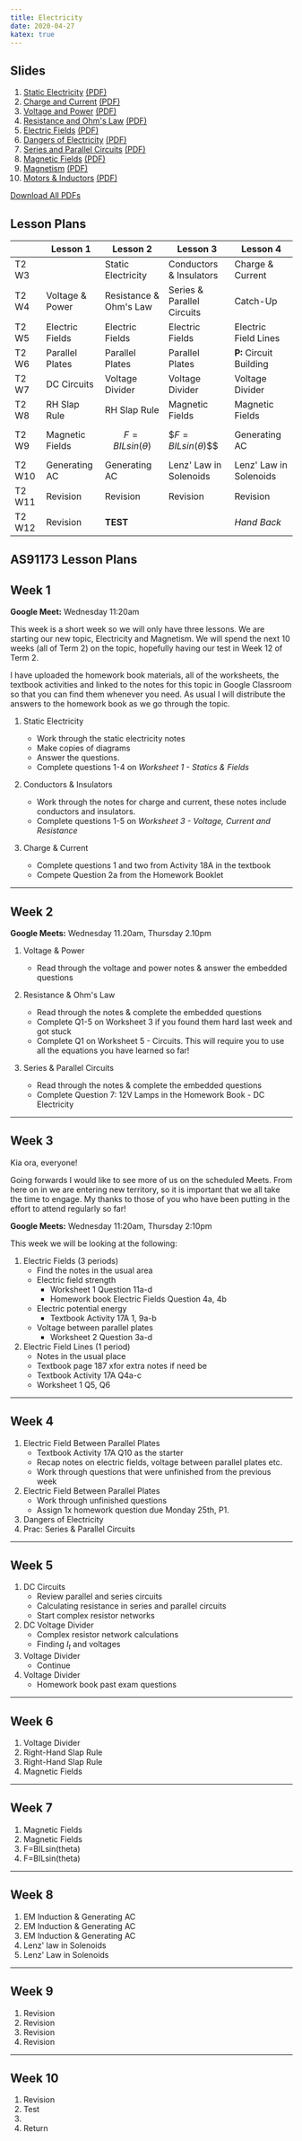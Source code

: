 ```yaml
---
title: Electricity
date: 2020-04-27
katex: true
---
```


## Slides

1. [Static Electricity](slides/static-electricity.html) [(PDF)](pdfs/static-electricity.pdf)
2. [Charge and Current](slides/charge-and-current.html) [(PDF)](pdfs/charge-and-current.pdf)
3. [Voltage and Power](slides/voltage-and-power.html) [(PDF)](pdfs/voltage-and-power.pdf)
4. [Resistance and Ohm's Law](slides/resistance-and-ohms-law.html) [(PDF)](pdfs/resistance-and-ohms-law.pdf)
5. [Electric Fields](slides/electric-fields.html) [(PDF)](pdfs/electric-fields.pdf)
6. [Dangers of Electricity](slides/dangers-of-electricity.html) [(PDF)](pdfs/dangers-of-electricity.pdf)
7. [Series and Parallel Circuits](slides/series-and-parallel-circuits.html) [(PDF)](pdfs/series-and-parallel-circuits.pdf)
8. [Magnetic Fields](slides/magnetic-fields.html) [(PDF)](pdfs/magnetic-fields.pdf)
9. [Magnetism](slides/magnetism.html) [(PDF)](pdfs/magnetism.pdf)
10. [Motors & Inductors](slides/motors-and-inductors.html) [(PDF)](pdfs/motors-and-inductors.pdf)

[Download All PDFs](as91173.zip)

## Lesson Plans


|         | Lesson 1        | Lesson 2               | Lesson 3                   | Lesson 4                   |
|---------|-----------------|------------------------|----------------------------|----------------------------|
| T2 W3  |                 | Static Electricity     | Conductors & Insulators    | Charge & Current           |
| T2 W4  | Voltage & Power | Resistance & Ohm's Law | Series & Parallel Circuits | Catch-Up                   |
| T2 W5  | Electric Fields | Electric Fields        | Electric Fields            | Electric Field Lines       |
| T2 W6  | Parallel Plates | Parallel Plates        | Parallel Plates            | __P:__ Circuit Building |
| T2 W7  | DC Circuits     | Voltage Divider        | Voltage Divider            | Voltage Divider            |
| T2 W8  | RH Slap Rule    | RH Slap Rule           | Magnetic Fields            | Magnetic Fields            |
| T2 W9  | Magnetic Fields | $$F=BILsin(\theta)$$      | $$F=BILsin(\theta$)$$          | Generating AC              |
| T2 W10  | Generating AC   | Generating AC          | Lenz' Law in Solenoids     | Lenz' Law in Solenoids     |
| T2 W11  | Revision        | Revision               | Revision                   | Revision                   |
| T2 W12 | Revision        | __TEST__               |                            | _Hand Back_                |

## AS91173 Lesson Plans

## Week 1

__Google Meet:__ Wednesday 11:20am

This week is a short week so we will only have three lessons. We are starting our new topic, Electricity and Magnetism. We will spend the next 10 weeks (all of Term 2) on the topic, hopefully having our test in Week 12 of Term 2.

I have uploaded the homework book materials, all of the worksheets, the textbook activities and linked to the notes for this topic in Google Classroom so that you can find them whenever you need. As usual I will distribute the answers to the homework book as we go through the topic.

1. Static Electricity
    - Work through the static electricity notes
    - Make copies of diagrams
    - Answer the questions.
    - Complete questions 1-4 on _Worksheet 1 - Statics & Fields_

2. Conductors & Insulators
    - Work through the notes for charge and current, these notes include conductors and insulators.
    - Complete questions 1-5 on _Worksheet 3 - Voltage, Current and Resistance_

3. Charge & Current
    - Complete questions 1 and two from Activity 18A in the textbook
    - Compete Question 2a from the Homework Booklet

---

## Week 2

__Google Meets:__ Wednesday 11.20am, Thursday 2.10pm

1. Voltage & Power
    - Read through the voltage and power notes & answer the embedded questions

2. Resistance & Ohm's Law
    - Read through the notes & complete the embedded questions
    - Complete Q1-5 on Worksheet 3 if you found them hard last week and got stuck
    - Complete Q1 on Worksheet 5 - Circuits. This will require you to use all the equations you have learned so far!

3. Series & Parallel Circuits
    - Read through the notes & complete the embedded questions
    - Complete Question 7: 12V Lamps in the Homework Book - DC Electricity

---

## Week 3

Kia ora, everyone!

Going forwards I would like to see more of us on the scheduled Meets. From here on in we are entering new territory, so it is important that we all take the time to engage. My thanks to those of you who have been putting in the effort to attend regularly so far!

__Google Meets:__ Wednesday 11:20am, Thursday 2:10pm

This week we will be looking at the following:

1. Electric Fields (3 periods)
    - Find the notes in the usual area
    - Electric field strength
        - Worksheet 1 Question 11a-d
        - Homework book Electric Fields Question 4a, 4b
    - Electric potential energy
        - Textbook Activity 17A 1, 9a-b 
    - Voltage between parallel plates
        - Worksheet 2 Question 3a-d
2. Electric Field Lines (1 period)
    - Notes in the usual place
    - Textbook page 187 xfor extra notes if need be
    - Textbook Activity 17A Q4a-c
    - Worksheet 1 Q5, Q6

---

## Week 4

1. Electric Field Between Parallel Plates
    - Textbook Activity 17A Q10 as the starter
    - Recap notes on electric fields, voltage between parallel plates etc.
    - Work through questions that were unfinished from the previous week
2. Electric Field Between Parallel Plates
    - Work through unfinished questions
    - Assign 1x homework question due Monday 25th, P1.
3. Dangers of Electricity
4. Prac: Series & Parallel Circuits

---

## Week 5

1. DC Circuits
    - Review parallel and series circuits
    - Calculating resistance in series and parallel circuits
    - Start complex resistor networks
2. DC Voltage Divider
    - Complex resistor network calculations
    - Finding $I_{t}$ and voltages
3. Voltage Divider
    - Continue
4. Voltage Divider
    - Homework book past exam questions

---

## Week 6

1. Voltage Divider
2. Right-Hand Slap Rule
3. Right-Hand Slap Rule
4. Magnetic Fields

---

## Week 7

1. Magnetic Fields
2. Magnetic Fields
3. F=BILsin(theta)
4. F=BILsin(theta)

---

## Week 8

1. EM Induction & Generating AC
2. EM Induction & Generating AC
3. EM Induction & Generating AC
3. Lenz' law in Solenoids
4. Lenz' Law in Solenoids

---

## Week 9

1. Revision
2. Revision
3. Revision
4. Revision

---

## Week 10

1. Revision
2. Test
3. 
4. Return
